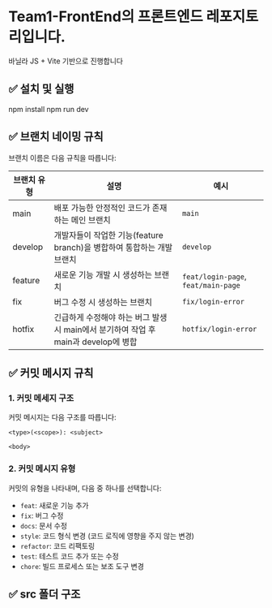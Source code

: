 ﻿# Team1-FrontEnd의 프론트엔드 레포지토리입니다.

바닐라 JS + Vite 기반으로 진행합니다

## ✅ 설치 및 실행

npm install
npm run dev

## ✅ 브랜치 네이밍 규칙
브랜치 이름은 다음 규칙을 따릅니다:

| 브랜치 유형 | 설명 | 예시 |
| --- | --- | --- |
| main | 배포 가능한 안정적인 코드가 존재하는 메인 브랜치 | `main` |
| develop | 개발자들이 작업한 기능(feature branch)을 병합하여 통합하는 개발 브랜치 | `develop` |
| feature | 새로운 기능 개발 시 생성하는 브랜치 | `feat/login-page`, `feat/main-page` |
| fix | 버그 수정 시 생성하는 브랜치 | `fix/login-error` |
| hotfix | 긴급하게 수정해야 하는 버그 발생 시 main에서 분기하여 작업 후 main과 develop에 병합 | `hotfix/login-error` |

## ✅ 커밋 메시지 규칙
### 1. 커밋 메세지 구조
커밋 메시지는 다음 구조를 따릅니다:
```
<type>(<scope>): <subject>

<body>
```
### 2. 커밋 메시지 유형

커밋의 유형을 나타내며, 다음 중 하나를 선택합니다:
- `feat`: 새로운 기능 추가
- `fix`: 버그 수정
- `docs`: 문서 수정
- `style`: 코드 형식 변경 (코드 로직에 영향을 주지 않는 변경)
- `refactor`: 코드 리팩토링
- `test`: 테스트 코드 추가 또는 수정
- `chore`: 빌드 프로세스 또는 보조 도구 변경

## ✅ src 폴더 구조
